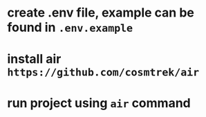# create .env file, example can be found in `.env.example`
# install air `https://github.com/cosmtrek/air`
# run project using `air` command